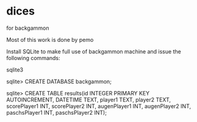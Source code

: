 # dices
for backgammon

Most of this work is done by pemo

Install SQLite to make full use of backgammon machine and issue the following commands:

sqlite3

sqlite> CREATE DATABASE backgammon;

sqlite> CREATE TABLE results(id INTEGER PRIMARY KEY AUTOINCREMENT, DATETIME TEXT, player1 TEXT, player2 TEXT, scorePlayer1 INT, scorePlayer2 INT, augenPlayer1 INT, augenPlayer2 INT, paschsPlayer1 INT, paschsPlayer2 INT);
